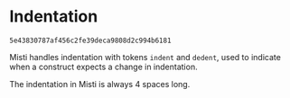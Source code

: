 # Indentation

```md-implemented
5e43830787af456c2fe39deca9808d2c994b6181
```

Misti handles indentation with tokens `indent` and `dedent`,
used to indicate when a construct expects a change in indentation.

The indentation in Misti is always 4 spaces long.

